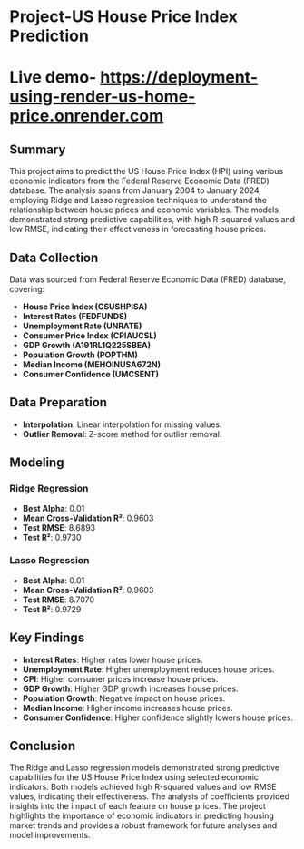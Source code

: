 # Project-US House Price Index Prediction

# Live demo- https://deployment-using-render-us-home-price.onrender.com

## Summary
This project aims to predict the US House Price Index (HPI) using various economic indicators
from the Federal Reserve Economic Data (FRED) database. The analysis spans from January 2004
to January 2024, employing Ridge and Lasso regression techniques to understand the relationship
between house prices and economic variables. The models demonstrated strong predictive
capabilities, with high R-squared values and low RMSE, indicating their effectiveness in
forecasting house prices. 

## Data Collection
Data was sourced from Federal Reserve Economic Data (FRED) database, covering:
- **House Price Index (CSUSHPISA)**
- **Interest Rates (FEDFUNDS)**
- **Unemployment Rate (UNRATE)**
- **Consumer Price Index (CPIAUCSL)**
- **GDP Growth (A191RL1Q225SBEA)**
- **Population Growth (POPTHM)**
- **Median Income (MEHOINUSA672N)**
- **Consumer Confidence (UMCSENT)**

## Data Preparation
- **Interpolation**: Linear interpolation for missing values.
- **Outlier Removal**: Z-score method for outlier removal.

## Modeling
### Ridge Regression
- **Best Alpha**: 0.01
- **Mean Cross-Validation R²**: 0.9603
- **Test RMSE**: 8.6893
- **Test R²**: 0.9730

### Lasso Regression
- **Best Alpha**: 0.01
- **Mean Cross-Validation R²**: 0.9603
- **Test RMSE**: 8.7070
- **Test R²**: 0.9729

## Key Findings
- **Interest Rates**: Higher rates lower house prices.
- **Unemployment Rate**: Higher unemployment reduces house prices.
- **CPI**: Higher consumer prices increase house prices.
- **GDP Growth**: Higher GDP growth increases house prices.
- **Population Growth**: Negative impact on house prices.
- **Median Income**: Higher income increases house prices.
- **Consumer Confidence**: Higher confidence slightly lowers house prices.

## Conclusion
The Ridge and Lasso regression models demonstrated strong predictive capabilities for the US
House Price Index using selected economic indicators. Both models achieved high R-squared
values and low RMSE values, indicating their effectiveness. The analysis of coefficients provided
insights into the impact of each feature on house prices. The project highlights the importance of
economic indicators in predicting housing market trends and provides a robust framework for
future analyses and model improvements.
